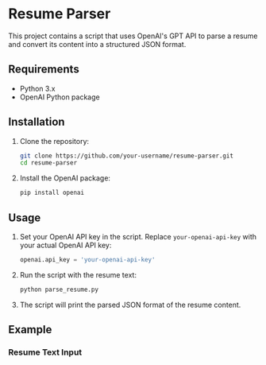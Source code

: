 # Resume Parser

This project contains a script that uses OpenAI's GPT API to parse a resume and convert its content into a structured JSON format. 

## Requirements

- Python 3.x
- OpenAI Python package

## Installation

1. Clone the repository:
    ```bash
    git clone https://github.com/your-username/resume-parser.git
    cd resume-parser
    ```

2. Install the OpenAI package:
    ```bash
    pip install openai
    ```

## Usage

1. Set your OpenAI API key in the script. Replace `your-openai-api-key` with your actual OpenAI API key:
    ```python
    openai.api_key = 'your-openai-api-key'
    ```

2. Run the script with the resume text:
    ```bash
    python parse_resume.py
    ```

3. The script will print the parsed JSON format of the resume content.

## Example

### Resume Text Input
